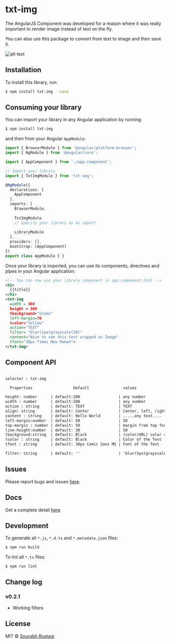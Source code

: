 # txt-img

The AngularJS Component was developed for a reason where it was really important to render image instead of text on the fly.

You can also use this package to convert from text to image and then save it.

![alt text](https://docs.npmjs.com//images/npm.svg)


## Installation

To install this library, run:

```bash
$ npm install txt-img --save
```

## Consuming your library

You can import your library in any Angular application by running:

```bash
$ npm install txt-img
```

and then from your Angular `AppModule`:

```typescript
import { BrowserModule } from '@angular/platform-browser';
import { NgModule } from '@angular/core';

import { AppComponent } from './app.component';

// Import your library
import { TxtImgModule } from 'txt-img';

@NgModule({
  declarations: [
    AppComponent
  ],
  imports: [
    BrowserModule,
    
    TxtImgModule
    // Specify your library as an import
    
    LibraryModule
  ],
  providers: [],
  bootstrap: [AppComponent]
})
export class AppModule { }
```

Once your library is imported, you can use its components, directives and pipes in your Angular application:

```xml
<!-- You can now use your library component in app.component.html -->
<h1>
  {{title}}
</h1>
<txt-img 
  width = 300 
  height = 300 
  tbackground="Green" 
  left-margin=70 
  tcolor="Yellow" 
  action="TEXT" 
  filter= "blur(1px)grayscale(20)"
  content="Nice to see this text wrapped as Image" 
  tfont="30px Times New Roman">
</txt-img>
```

## Component API

```xml

selector : txt-img

  Properties                  Default               values

height: number      | default:200                 | any number
width : number      | default:200                 | any number
action : string     | default: TEXT               | TEXT 
align: string       | default: Center             | Center, left, right
content : string    | default: Hello World        | .....any text....
left-margin:number  | default: 50                 | 50
top-margin : number | default: 50                 | margin from top for text content
line-height:number  | default: 30                 | 50
tbackground:string  | default: Black              | (color/URL) color string or a URL of an Image 
tcolor : string     | default: Black              | Color of the Text
tfont : string      | default: 30px Comic Sans MS | Font of the Text

filter: string      | default: ''                 | 'blur(5px)grayscale(20)' | All Css filters supported

```




## Issues

Please report bugs and issues [here](https://github.com/codeRusty/txt-img/issues).


## Docs

Get a complete detail [here](https://coderusty.github.io/txt-img/)


## Development

To generate all `*.js`, `*.d.ts` and `*.metadata.json` files:

```bash
$ npm run build
```

To lint all `*.ts` files:

```bash
$ npm run lint
```

## Change log

### v0.2.1

- Working filters


## License

MIT © [Sourabh Rustagi](mailto:sourabh.rustagi@hotmail.com)

